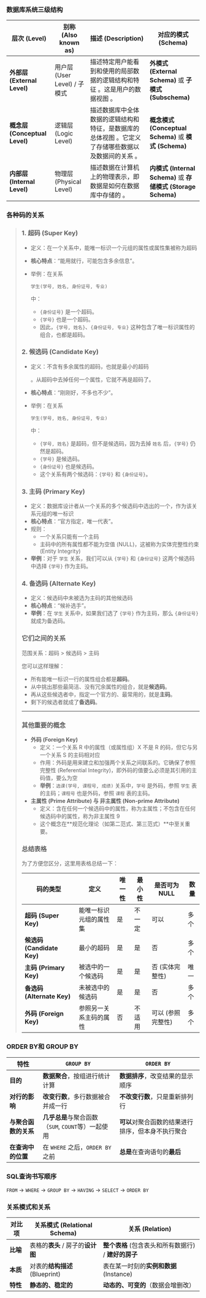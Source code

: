 ### 数据库系统三级结构

| 层次 (Level)                  | 别称 (Also known as)         | 描述 (Description)                                           | 对应的模式 (Schema)                                          |
| ----------------------------- | ---------------------------- | ------------------------------------------------------------ | ------------------------------------------------------------ |
| **外部层 (External Level)**   | 用户层 (User Level) / 子模式 | 描述特定用户能看到和使用的局部数据的逻辑结构和特征 。这是用户的数据视图 。 | **外模式 (External Schema)** 或 **子模式 (Subschema)**       |
| **概念层 (Conceptual Level)** | 逻辑层 (Logic Level)         | 描述数据库中全体数据的逻辑结构和特征，是数据库的总体视图 。它定义了存储哪些数据以及数据间的关系 。 | **概念模式 (Conceptual Schema)** 或 **模式 (Schema)**        |
| **内部层 (Internal Level)**   | 物理层 (Physical Level)      | 描述数据在计算机上的物理表示，即数据是如何在数据库中存储的 。 | **内模式 (Internal Schema)** 或 **存储模式 (Storage Schema)** |





### 各种码的关系

> ### 1. 超码 (Super Key)
>
> - 定义：在一个关系中，能唯一标识一个元组的属性或属性集被称为超码
>
> - **核心特点**：“能用就行，可能包含多余信息”。
>
> - 举例：在关系 
>
>   ```
>   学生(学号, 姓名, 身份证号, 专业)
>   ```
>
>    中：
>
>   - `{身份证号}` 是一个超码。
>   - `{学号}` 也是一个超码。
>   - 因此，`{学号, 姓名}`、`{身份证号, 专业}` 这种包含了唯一标识属性的组合，也都是超码。
>
> ### 2. 候选码 (Candidate Key)
>
> - 定义：不含有多余属性的超码，也就是最小的超码
>
>   。从超码中去掉任何一个属性，它就不再是超码了。
>
> - **核心特点**：“刚刚好，不多也不少”。
>
> - 举例：在关系 
>
>   ```
>   学生(学号, 姓名, 身份证号, 专业)
>   ```
>
>    中：
>
>   - `{学号, 姓名}` 是超码，但不是候选码，因为去掉 `姓名` 后，`{学号}` 仍然是超码。
>   - `{学号}` 是候选码。
>   - `{身份证号}` 也是候选码。
>   - 这个关系有两个候选码：`{学号}` 和 `{身份证号}`。
>
> ### 3. 主码 (Primary Key)
>
> - 定义：数据库设计者从一个关系的多个候选码中选出的一个，作为该关系元组的唯一标识
> - **核心特点**：“官方指定，唯一代表”。
> - 规则：
>   - 一个关系只能有一个主码
>   - 主码中的所有属性都不能为空值 (NULL)，这被称为实体完整性约束 (Entity Integrity)
> - **举例**：对于 `学生` 关系，我们可以从 `{学号}` 和 `{身份证号}` 这两个候选码中选择 `{学号}` 作为主码。
>
> ### 4. 备选码 (Alternate Key)
>
> - 定义：候选码中未被选为主码的其他候选码
> - **核心特点**：“候补选手”。
> - **举例**：在 `学生` 关系中，如果我们选了 `{学号}` 作为主码，那么 `{身份证号}` 就成为备选码。
>
> ### 它们之间的关系
>
> 范围关系：超码 > 候选码 > 主码
>
> 您可以这样理解：
>
> - 所有能唯一标识一行的属性组合都是**超码**。
> - 从中挑出那些最简洁、没有冗余属性的组合，就是**候选码**。
> - 再从这些候选者中，指定一个官方的、最常用的，就是**主码**。
> - 剩下的候选者就成了**备选码**。
>
> ------
>
> ### 其他重要的概念
>
> - **外码 (Foreign Key)**
>   - 定义：一个关系 R 中的属性（或属性组）X 不是 R 的码，但它与另一个关系 S 的主码相对应
>   - 作用：外码是用来建立和加强两个关系之间联系的。它确保了参照完整性 (Referential Integrity)，即外码的值要么必须是其引用的主码值，要么为空
>   - **举例**：`选课(学号, 课程号, 成绩)` 关系中，`学号` 是外码，参照 `学生` 表的主码；`课程号` 也是外码，参照 `课程` 表的主码。
> - **主属性 (Prime Attribute) 与 非主属性 (Non-prime Attribute)**
>   - 定义：含在任何一个候选码中的属性，称为主属性；不包含在任何候选码中的属性，称为非主属性 9
>   - 这个概念在**规范化理论（如第二范式、第三范式）**中至关重要。
>
> ### 总结表格
>
> 为了方便您区分，这里用表格总结一下：
>
> | **码的类型**               | **定义**               | **唯一性** | **最小性** | **是否可为NULL**  | **数量** |
> | -------------------------- | ---------------------- | ---------- | ---------- | ----------------- | -------- |
> | **超码 (Super Key)**       | 能唯一标识元组的属性集 | 是         | 不一定     | 可以              | 多个     |
> | **候选码 (Candidate Key)** | 最小的超码             | 是         | 是         | 否                | 多个     |
> | **主码 (Primary Key)**     | 被选中的一个候选码     | 是         | 是         | 否 (实体完整性)   | 唯一     |
> | **备选码 (Alternate Key)** | 未被选中的候选码       | 是         | 是         | 否                | 多个     |
> | **外码 (Foreign Key)**     | 参照另一关系主码的属性 | 否         | 不适用     | 可以 (参照完整性) | 多个     |





### ORDER BY和 GROUP BY

| 特性                 | `GROUP BY`                                         | `ORDER BY`                                         |
| -------------------- | -------------------------------------------------- | -------------------------------------------------- |
| **目的**             | **数据聚合**，按组进行统计计算                     | **数据排序**，改变结果的显示顺序                   |
| **对行的影响**       | **改变行数**，多行数据被合并成一行                 | **不改变行数**，只是重新排列行                     |
| **与聚合函数的关系** | **几乎总是**与聚合函数（`SUM`, `COUNT`等）一起使用 | **可以**对聚合函数的结果进行排序，但本身不执行聚合 |
| **在查询中的位置**   | 在 `WHERE` 之后，`ORDER BY` 之前                   | **总是**在查询语句的**最后**                       |





### SQL查询书写顺序

`FROM` -> `WHERE` -> `GROUP BY` -> `HAVING` -> `SELECT` -> `ORDER BY`





### 关系模式和关系

| 对比项   | **关系模式 (Relational Schema)**  | **关系 (Relation)**                                  |
| -------- | --------------------------------- | ---------------------------------------------------- |
| **比喻** | 表格的**表头** / 房子的**设计图** | **整个表格** (包含表头和所有数据行) / **建好的房子** |
| **本质** | 对表的**结构描述** (Blueprint)    | 表在某一时刻的**实例和数据** (Instance)              |
| **特性** | **静态的、稳定的**                | **动态的、可变的**（数据会增删改）                   |





### 
